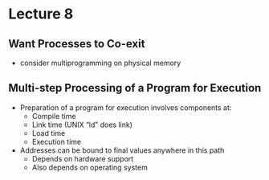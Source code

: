 # Lecture 8

## Want Processes to Co-exit

+ consider multiprogramming on physical memory

## Multi-step Processing of a Program for Execution

+ Preparation of a program for execution involves components at:
  + Compile time
  + Link time (UNIX “ld” does link)
  + Load time
  + Execution time
+ Addresses can be bound to final values anywhere in this path
  + Depends on hardware support
  + Also depends on operating system
